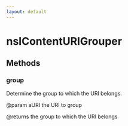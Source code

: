 ```yaml
---
layout: default
---
```


# nsIContentURIGrouper #

## Methods ##

### group ###

Determine the group to which the URI belongs.

@param    aURI       the URI to group

@returns  the group to which the URI belongs

